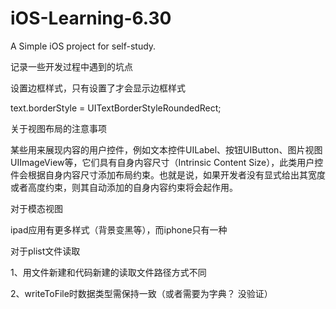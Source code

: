 # iOS-Learning-6.30

A Simple iOS project for self-study.

记录一些开发过程中遇到的坑点

设置边框样式，只有设置了才会显示边框样式 

text.borderStyle = UITextBorderStyleRoundedRect;

关于视图布局的注意事项

某些用来展现内容的用户控件，例如文本控件UILabel、按钮UIButton、图片视图UIImageView等，它们具有自身内容尺寸（Intrinsic Content Size），此类用户控件会根据自身内容尺寸添加布局约束。也就是说，如果开发者没有显式给出其宽度或者高度约束，则其自动添加的自身内容约束将会起作用。

对于模态视图

ipad应用有更多样式（背景变黑等），而iphone只有一种

对于plist文件读取

1、用文件新建和代码新建的读取文件路径方式不同

2、writeToFile时数据类型需保持一致（或者需要为字典？ 没验证）
